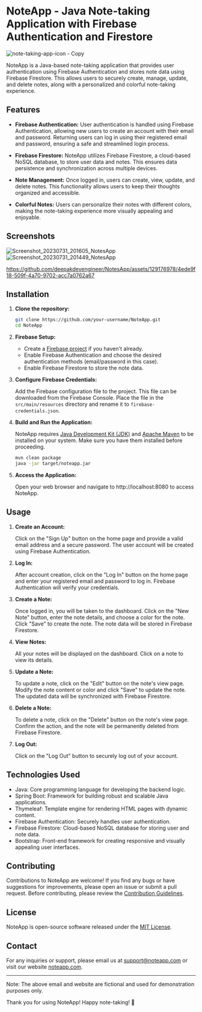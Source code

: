 # NoteApp - Java Note-taking Application with Firebase Authentication and Firestore

![note-taking-app-icon - Copy](https://github.com/deepakdevengineer/NotesApp/assets/129176978/6db134b8-132b-45b1-9d43-675b2c924526)


NoteApp is a Java-based note-taking application that provides user authentication using Firebase Authentication and stores note data using Firebase Firestore. This allows users to securely create, manage, update, and delete notes, along with a personalized and colorful note-taking experience.

## Features

- **Firebase Authentication:** User authentication is handled using Firebase Authentication, allowing new users to create an account with their email and password. Returning users can log in using their registered email and password, ensuring a safe and streamlined login process.

- **Firebase Firestore:** NoteApp utilizes Firebase Firestore, a cloud-based NoSQL database, to store user data and notes. This ensures data persistence and synchronization across multiple devices.

- **Note Management:** Once logged in, users can create, view, update, and delete notes. This functionality allows users to keep their thoughts organized and accessible.

- **Colorful Notes:** Users can personalize their notes with different colors, making the note-taking experience more visually appealing and enjoyable.


## Screenshots
![Screenshot_20230731_201605_NotesApp](https://github.com/deepakdevengineer/NotesApp/assets/129176978/d3a4b068-066a-4924-ac44-bf1903dd3679)
![Screenshot_20230731_201449_NotesApp](https://github.com/deepakdevengineer/NotesApp/assets/129176978/8e4c2bb2-2ead-4537-a29a-ba4dc3247c06)

https://github.com/deepakdevengineer/NotesApp/assets/129176978/4ede9f18-509f-4a70-9702-acc7a0762a67








## Installation

1. **Clone the repository:**

   ```bash
   git clone https://github.com/your-username/NoteApp.git
   cd NoteApp
   ```

2. **Firebase Setup:**

   - Create a [Firebase project](https://console.firebase.google.com/) if you haven't already.
   - Enable Firebase Authentication and choose the desired authentication methods (email/password in this case).
   - Enable Firebase Firestore to store the note data.

3. **Configure Firebase Credentials:**

   Add the Firebase configuration file to the project. This file can be downloaded from the Firebase Console. Place the file in the `src/main/resources` directory and rename it to `firebase-credentials.json`.

4. **Build and Run the Application:**

   NoteApp requires [Java Development Kit (JDK)](https://www.oracle.com/java/technologies/javase-downloads.html) and [Apache Maven](https://maven.apache.org/) to be installed on your system. Make sure you have them installed before proceeding.

   ```bash
   mvn clean package
   java -jar target/noteapp.jar
   ```

5. **Access the Application:**

   Open your web browser and navigate to http://localhost:8080 to access NoteApp.

## Usage

1. **Create an Account:**

   Click on the "Sign Up" button on the home page and provide a valid email address and a secure password. The user account will be created using Firebase Authentication.

2. **Log In:**

   After account creation, click on the "Log In" button on the home page and enter your registered email and password to log in. Firebase Authentication will verify your credentials.

3. **Create a Note:**

   Once logged in, you will be taken to the dashboard. Click on the "New Note" button, enter the note details, and choose a color for the note. Click "Save" to create the note. The note data will be stored in Firebase Firestore.

4. **View Notes:**

   All your notes will be displayed on the dashboard. Click on a note to view its details.

5. **Update a Note:**

   To update a note, click on the "Edit" button on the note's view page. Modify the note content or color and click "Save" to update the note. The updated data will be synchronized with Firebase Firestore.

6. **Delete a Note:**

   To delete a note, click on the "Delete" button on the note's view page. Confirm the action, and the note will be permanently deleted from Firebase Firestore.

7. **Log Out:**

   Click on the "Log Out" button to securely log out of your account.

## Technologies Used

- Java: Core programming language for developing the backend logic.
- Spring Boot: Framework for building robust and scalable Java applications.
- Thymeleaf: Template engine for rendering HTML pages with dynamic content.
- Firebase Authentication: Securely handles user authentication.
- Firebase Firestore: Cloud-based NoSQL database for storing user and note data.
- Bootstrap: Front-end framework for creating responsive and visually appealing user interfaces.

## Contributing

Contributions to NoteApp are welcome! If you find any bugs or have suggestions for improvements, please open an issue or submit a pull request. Before contributing, please review the [Contribution Guidelines](CONTRIBUTING.md).

## License

NoteApp is open-source software released under the [MIT License](LICENSE).

## Contact

For any inquiries or support, please email us at support@noteapp.com or visit our website [noteapp.com](https://www.noteapp.com).

---
Note: The above email and website are fictional and used for demonstration purposes only.

Thank you for using NoteApp! Happy note-taking! 📝
